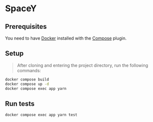 # SpaceY

## Prerequisites

You need to have [Docker](https://docs.docker.com/get-docker/) installed with the [Compose](https://docs.docker.com/compose/install/) plugin.

## Setup

> After cloning and entering the project directory, run the following commands:

```bash
docker compose build
docker compose up -d
docker compose exec app yarn
```

## Run tests

```bash
docker compose exec app yarn test
```